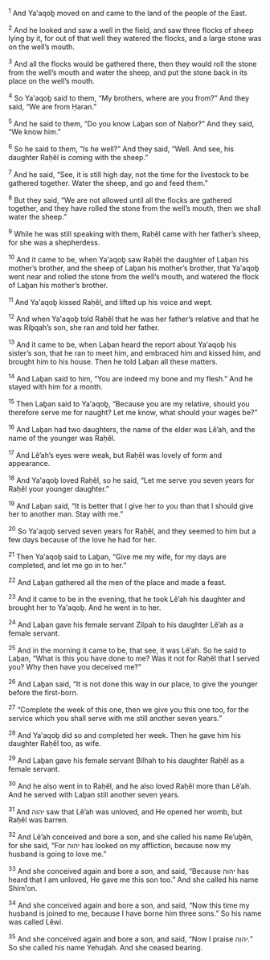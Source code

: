 <sup>1</sup> And Ya‛aqoḇ moved on and came to the land of the people of the East.

<sup>2</sup> And he looked and saw a well in the field, and saw three flocks of sheep lying by it, for out of that well they watered the flocks, and a large stone was on the well’s mouth.

<sup>3</sup> And all the flocks would be gathered there, then they would roll the stone from the well’s mouth and water the sheep, and put the stone back in its place on the well’s mouth.

<sup>4</sup> So Ya‛aqoḇ said to them, “My brothers, where are you from?” And they said, “We are from Ḥaran.”

<sup>5</sup> And he said to them, “Do you know Laḇan son of Naḥor?” And they said, “We know him.”

<sup>6</sup> So he said to them, “Is he well?” And they said, “Well. And see, his daughter Raḥĕl is coming with the sheep.”

<sup>7</sup> And he said, “See, it is still high day, not the time for the livestock to be gathered together. Water the sheep, and go and feed them.”

<sup>8</sup> But they said, “We are not allowed until all the flocks are gathered together, and they have rolled the stone from the well’s mouth, then we shall water the sheep.”

<sup>9</sup> While he was still speaking with them, Raḥĕl came with her father’s sheep, for she was a shepherdess.

<sup>10</sup> And it came to be, when Ya‛aqoḇ saw Raḥĕl the daughter of Laḇan his mother’s brother, and the sheep of Laḇan his mother’s brother, that Ya‛aqoḇ went near and rolled the stone from the well’s mouth, and watered the flock of Laḇan his mother’s brother.

<sup>11</sup> And Ya‛aqoḇ kissed Raḥĕl, and lifted up his voice and wept.

<sup>12</sup> And when Ya‛aqoḇ told Raḥĕl that he was her father’s relative and that he was Riḇqah’s son, she ran and told her father.

<sup>13</sup> And it came to be, when Laḇan heard the report about Ya‛aqoḇ his sister’s son, that he ran to meet him, and embraced him and kissed him, and brought him to his house. Then he told Laḇan all these matters.

<sup>14</sup> And Laḇan said to him, “You are indeed my bone and my flesh.” And he stayed with him for a month.

<sup>15</sup> Then Laḇan said to Ya‛aqoḇ, “Because you are my relative, should you therefore serve me for naught? Let me know, what should your wages be?”

<sup>16</sup> And Laḇan had two daughters, the name of the elder was Lĕ’ah, and the name of the younger was Raḥĕl.

<sup>17</sup> And Lĕ’ah’s eyes were weak, but Raḥĕl was lovely of form and appearance.

<sup>18</sup> And Ya‛aqoḇ loved Raḥĕl, so he said, “Let me serve you seven years for Raḥĕl your younger daughter.”

<sup>19</sup> And Laḇan said, “It is better that I give her to you than that I should give her to another man. Stay with me.”

<sup>20</sup> So Ya‛aqoḇ served seven years for Raḥĕl, and they seemed to him but a few days because of the love he had for her.

<sup>21</sup> Then Ya‛aqoḇ said to Laḇan, “Give me my wife, for my days are completed, and let me go in to her.”

<sup>22</sup> And Laḇan gathered all the men of the place and made a feast.

<sup>23</sup> And it came to be in the evening, that he took Lĕ’ah his daughter and brought her to Ya‛aqoḇ. And he went in to her.

<sup>24</sup> And Laḇan gave his female servant Zilpah to his daughter Lĕ’ah as a female servant.

<sup>25</sup> And in the morning it came to be, that see, it was Lĕ’ah. So he said to Laḇan, “What is this you have done to me? Was it not for Raḥĕl that I served you? Why then have you deceived me?”

<sup>26</sup> And Laḇan said, “It is not done this way in our place, to give the younger before the first-born.

<sup>27</sup> “Complete the week of this one, then we give you this one too, for the service which you shall serve with me still another seven years.”

<sup>28</sup> And Ya‛aqoḇ did so and completed her week. Then he gave him his daughter Raḥĕl too, as wife.

<sup>29</sup> And Laḇan gave his female servant Bilhah to his daughter Raḥĕl as a female servant.

<sup>30</sup> And he also went in to Raḥĕl, and he also loved Raḥĕl more than Lĕ’ah. And he served with Laḇan still another seven years.

<sup>31</sup> And יהוה saw that Lĕ’ah was unloved, and He opened her womb, but Raḥĕl was barren.

<sup>32</sup> And Lĕ’ah conceived and bore a son, and she called his name Re’uḇĕn, for she said, “For יהוה has looked on my affliction, because now my husband is going to love me.”

<sup>33</sup> And she conceived again and bore a son, and said, “Because יהוה has heard that I am unloved, He gave me this son too.” And she called his name Shim‛on.

<sup>34</sup> And she conceived again and bore a son, and said, “Now this time my husband is joined to me, because I have borne him three sons.” So his name was called Lĕwi.

<sup>35</sup> And she conceived again and bore a son, and said, “Now I praise יהוה.” So she called his name Yehuḏah. And she ceased bearing.

